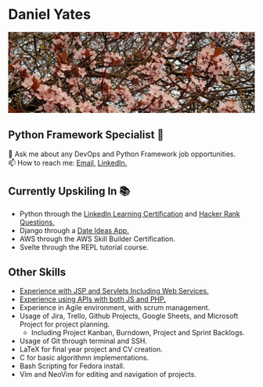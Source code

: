 # Daniel Yates
<img src="README.resources/blossoms.jpeg" alt="Blossoms">

## Python Framework Specialist 🐍

💬 Ask me about any DevOps and Python Framework job opportunities. </br>
📫 How to reach me: [Email](mailto:danyates1997@gmail.com), [LinkedIn.](https://www.linkedin.com/in/yatesytea/) </br>

## Currently Upskiling In 📚
* Python through the [LinkedIn Learning Certification](https://github.com/YatesyTea/LinkedIn-Python) and [Hacker Rank Questions.](https://github.com/yatesytea/HrankPython)
* Django through a [Date Ideas App.](https://github.com/YatesyTea/django-date-ideas)
* AWS through the AWS Skill Builder Certification.
* Svelte through the REPL tutorial course.

## Other Skills
* [Experience with JSP and Servlets Including Web Services.](https://github.com/YatesyTea/esd8SmartCare)
* [Experience using APIs with both JS and PHP.](https://github.com/YatesyTea/ATIWD2-CW)
* Experience in Agile environment, with scrum management.
* Usage of Jira, Trello, Github Projects, Google Sheets, and Microsoft Project for project planning.
  * Including Project Kanban, Burndown, Project and Sprint Backlogs.
* Usage of Git through terminal and SSH.
* LaTeX for final year project and CV creation.
* C for basic algorithmn implementations.
* Bash Scripting for Fedora install.
* Vim and NeoVim for editing and navigation of projects.
